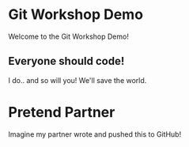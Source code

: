 # Git Workshop Demo
Welcome to the Git Workshop Demo!

## Everyone should code!
I do.. and so will you!
We'll save the world.

# Pretend Partner
Imagine my partner wrote and pushed this to GitHub!
